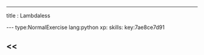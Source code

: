 ---
title       : Lambdaless

--- type:NormalExercise lang:python xp: skills: key:7ae8ce7d91
## <<<TITLE>>> 


*** =instructions

*** =hint

*** =pre_exercise_code
```{python}

```

*** =sample_code
```{python}
dice = 2
if dice <= 2:
    print('too low')

```

*** =solution
```{python}
dice = 2
if dice <= 2:
    print('too low')
```

*** =sct
```{python}
# use list comprehension of sub tests
msg = "In the condition of your `if` part, make sure you use `dice <= 2`."
test_if_else(1, 
             test = lambda msg=msg: [test_expression_result({"dice": i}, incorrect_msg = msg) for i in range(1,7)], 
             expand_message = False)
             
```
description : Insert the chapter description here
